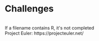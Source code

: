# Challenges
<br>
If a filename contains R, it's not completed
<br>
Project Euler:
 https://projecteuler.net/